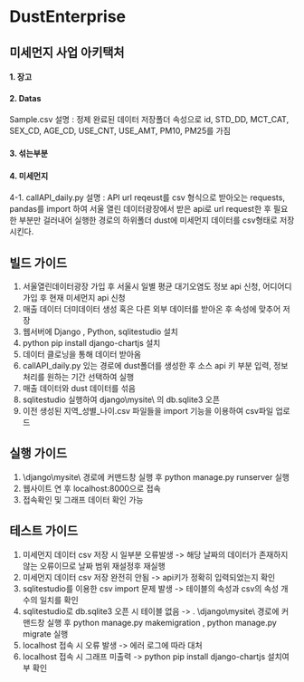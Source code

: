 # DustEnterprise

## 미세먼지 사업 아키택처

#### 1.	장고

#### 2.	Datas
Sample.csv
설명 : 정제 완료된 데이터 저장폴더
속성으로 id, STD_DD, MCT_CAT, SEX_CD, AGE_CD, USE_CNT, USE_AMT, PM10, PM25를 가짐

#### 3.	섞는부분 

#### 4.	미세먼지
4-1. callAPI_daily.py
설명 : API url reqeust를 csv 형식으로 받아오는 requests, pandas를 import 하여 서울 열린 데이터광장에서 받은 api로 url request한 후 필요한 부분만 걸러내어 실행한 경로의 하위폴더 dust에 미세먼지 데이터를 csv형태로 저장시킨다.


## **빌드 가이드**
1. 서울열린데이터광장 가입 후 서울시 일별 평균 대기오염도 정보 api 신청, 어디어디 가입 후 현재 미세먼지 api 신청
2. 매출 데이터 더미데이터 생성 혹은 다른 외부 데이터를 받아온 후 속성에 맞추어 저장
3. 웹서버에 Django , Python, sqlitestudio 설치
4. python pip install django-chartjs 설치
5. 데이터 클로닝을 통해 데이터 받아옴
6. callAPI_daily.py 있는 경로에 dust폴더를 생성한 후 소스 api 키 부분 입력, 정보 처리를 원하는 기간 선택하여 실행 
7. 매출 데이터와 dust 데이터를 섞음
8. sqlitestudio 실행하여 django\mysite\ 의 db.sqlite3 오픈
9. 이전 생성된 지역_성별_나이.csv 파일들을 import 기능을 이용하여 csv파일 업로드

## **실행 가이드**
1. \django\mysite\ 경로에 커맨드창 실행 후 python manage.py runserver 실행
2. 웹사이트 연 후 localhost:8000으로 접속
3. 접속확인 및 그래프 데이터 확인 가능

## **테스트 가이드**
1. 미세먼지 데이터 csv 저장 시 일부분 오류발생 -> 해당 날짜의 데이터가 존재하지 않는 오류이므로 날짜 범위 재설정후 재실행
2. 미세먼지 데이터 csv 저장 완전히 안됨 -> api키가 정확히 입력되었는지 확인
3. sqlitestudio를 이용한 csv import 문제 발생 -> 테이블의 속성과 csv의 속성 개수의 일치를 확인
4. sqlitestudio로 db.sqlite3 오픈 시 테이블 없음 -> . \django\mysite\ 경로에 커맨드창 실행 후 python manage.py makemigration , python manage.py migrate 실행
5. localhost 접속 시 오류 발생 -> 에러 로그에 따라 대처
6. localhost 접속 시 그래프 미출력 -> python pip install django-chartjs 설치여부 확인

